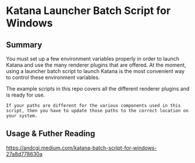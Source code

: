 # Katana Launcher Batch Script for Windows

## Summary
You must set up a few environment variables properly in order to launch Katana and use the many renderer plugins that are offered. At the moment, using a launcher batch script to launch Katana is the most convenient way to control these environment variables.

The example scripts in this repo covers all the different renderer plugins and is ready for use. 

`If your paths are different for the various components used in this script, then you have to update those paths to the correct location on your system.`

## Usage & Futher Reading
https://andcgi.medium.com/katana-batch-script-for-windows-27a8d778630a